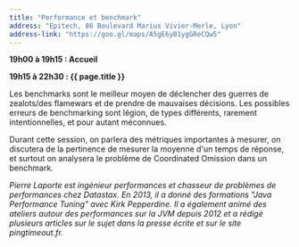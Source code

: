 ```yaml
---
title: "Performance et benchmark"
address: "Epitech, 86 Boulevard Marius Vivier-Merle, Lyon"
address-link: "https://goo.gl/maps/A5gE6yB1ygGReCQw5"
---
```


**19h00 à 19h15 : Accueil**

**19h15 à 22h30 : {{ page.title }}**

Les benchmarks sont le meilleur moyen de déclencher des guerres de zealots/des flamewars et de prendre de mauvaises décisions.
Les possibles erreurs de benchmarking sont légion, de types différents, rarement intentionnelles, et pour autant méconnues.

Durant cette session, on parlera des métriques importantes à mesurer, on discutera de la pertinence de mesurer la moyenne d'un temps de réponse, et surtout on analysera le problème de Coordinated Omission dans un benchmark.

*Pierre Laporte est ingénieur performances et chasseur de problèmes de performances chez Datastax.
En 2013, il a donné des formations "Java Performance Tuning" avec Kirk Pepperdine.
Il a également animé des ateliers autour des performances sur la JVM depuis 2012 et a rédigé plusieurs articles sur le sujet dans la presse écrite et sur le site pingtimeout.fr.*